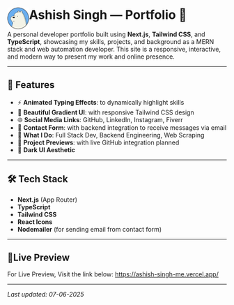 # <div>
  <h1>Ashish Singh — Portfolio 🚀 <img src="./public/Profile.png" width="50" alt="profile" align="left"></h1>
</div> 

A personal developer portfolio built using **Next.js**, **Tailwind CSS**, and **TypeScript**, showcasing my skills, projects, and background as a MERN stack and web automation developer. This site is a responsive, interactive, and modern way to present my work and online presence.

---

## 📌 Features

- ⚡ **Animated Typing Effects**: to dynamically highlight skills
- 🎨 **Beautiful Gradient UI**: with responsive Tailwind CSS design
- 🌐 **Social Media Links**: GitHub, LinkedIn, Instagram, Fiverr
- 📨 **Contact Form**: with backend integration to receive messages via email
- 🧠 **What I Do**: Full Stack Dev, Backend Engineering, Web Scraping
- 🧰 **Project Previews**: with live GitHub integration planned
- 🌙 **Dark UI Aesthetic**

---

## 🛠️ Tech Stack

- **Next.js** (App Router)
- **TypeScript**
- **Tailwind CSS**
- **React Icons**
- **Nodemailer** (for sending email from contact form)

---

## **🚀Live Preview**
   
For Live Preview, Visit the link below:
https://ashish-singh-me.vercel.app/

---

_Last updated: 07-06-2025_
